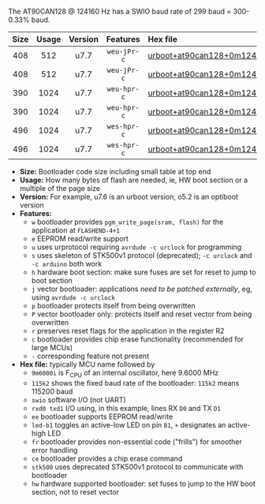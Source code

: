 The AT90CAN128 @ 124160 Hz has a SWIO baud rate of 299 baud = 300-0.33% baud.

|Size|Usage|Version|Features|Hex file|
|:-:|:-:|:-:|:-:|:--|
|408|512|u7.7|`weu-jPr-c`|[urboot+at90can128+0m124160i++++0k3_swio_rxd2_txd3_ee_led+b5_fr_ce.hex](https://raw.githubusercontent.com/stefanrueger/urboot.hex/main/cores/megacore/at90can128/internal_oscillator/fint+0m124160_Hz/br++++0k3_bps/urboot+at90can128+0m124160i++++0k3_swio_rxd2_txd3_ee_led+b5_fr_ce.hex)|
|408|512|u7.7|`weu-jPr-c`|[urboot+at90can128+0m124160i++++0k3_swio_rxe0_txe1_ee_led+b5_fr_ce.hex](https://raw.githubusercontent.com/stefanrueger/urboot.hex/main/cores/megacore/at90can128/internal_oscillator/fint+0m124160_Hz/br++++0k3_bps/urboot+at90can128+0m124160i++++0k3_swio_rxe0_txe1_ee_led+b5_fr_ce.hex)|
|390|1024|u7.7|`weu-hpr-c`|[urboot+at90can128+0m124160i++++0k3_swio_rxd2_txd3_ee_led+b5_fr_ce_hw.hex](https://raw.githubusercontent.com/stefanrueger/urboot.hex/main/cores/megacore/at90can128/internal_oscillator/fint+0m124160_Hz/br++++0k3_bps/urboot+at90can128+0m124160i++++0k3_swio_rxd2_txd3_ee_led+b5_fr_ce_hw.hex)|
|390|1024|u7.7|`weu-hpr-c`|[urboot+at90can128+0m124160i++++0k3_swio_rxe0_txe1_ee_led+b5_fr_ce_hw.hex](https://raw.githubusercontent.com/stefanrueger/urboot.hex/main/cores/megacore/at90can128/internal_oscillator/fint+0m124160_Hz/br++++0k3_bps/urboot+at90can128+0m124160i++++0k3_swio_rxe0_txe1_ee_led+b5_fr_ce_hw.hex)|
|496|1024|u7.7|`wes-hpr-c`|[urboot+at90can128+0m124160i++++0k3_swio_rxd2_txd3_ee_led+b5_fr_ce_stk500_hw.hex](https://raw.githubusercontent.com/stefanrueger/urboot.hex/main/cores/megacore/at90can128/internal_oscillator/fint+0m124160_Hz/br++++0k3_bps/urboot+at90can128+0m124160i++++0k3_swio_rxd2_txd3_ee_led+b5_fr_ce_stk500_hw.hex)|
|496|1024|u7.7|`wes-hpr-c`|[urboot+at90can128+0m124160i++++0k3_swio_rxe0_txe1_ee_led+b5_fr_ce_stk500_hw.hex](https://raw.githubusercontent.com/stefanrueger/urboot.hex/main/cores/megacore/at90can128/internal_oscillator/fint+0m124160_Hz/br++++0k3_bps/urboot+at90can128+0m124160i++++0k3_swio_rxe0_txe1_ee_led+b5_fr_ce_stk500_hw.hex)|

- **Size:** Bootloader code size including small table at top end
- **Usage:** How many bytes of flash are needed, ie, HW boot section or a multiple of the page size
- **Version:** For example, u7.6 is an urboot version, o5.2 is an optiboot version
- **Features:**
  + `w` bootloader provides `pgm_write_page(sram, flash)` for the application at `FLASHEND-4+1`
  + `e` EEPROM read/write support
  + `u` uses urprotocol requiring `avrdude -c urclock` for programming
  + `s` uses skeleton of STK500v1 protocol (deprecated); `-c urclock` and `-c arduino` both work
  + `h` hardware boot section: make sure fuses are set for reset to jump to boot section
  + `j` vector bootloader: applications *need to be patched externally*, eg, using `avrdude -c urclock`
  + `p` bootloader protects itself from being overwritten
  + `P` vector bootloader only: protects itself and reset vector from being overwritten
  + `r` preserves reset flags for the application in the register R2
  + `c` bootloader provides chip erase functionality (recommended for large MCUs)
  + `-` corresponding feature not present
- **Hex file:** typically MCU name followed by
  + `9m6000i` is F<sub>CPU</sub> of an internal oscillator, here 9.6000 MHz
  + `115k2` shows the fixed baud rate of the bootloader: `115k2` means 115200 baud
  + `swio` software I/O (not UART)
  + `rxd0 txd1` I/O using, in this example, lines RX `D0` and TX `D1`
  + `ee` bootloader supports EEPROM read/write
  + `led-b1` toggles an active-low LED on pin `B1`, `+` designates an active-high LED
  + `fr` bootloader provides non-essential code ("frills") for smoother error handling
  + `ce` bootloader provides a chip erase command
  + `stk500` uses deprecated STK500v1 protocol to communicate with bootloader
  + `hw` hardware supported bootloader: set fuses to jump to the HW boot section, not to reset vector
